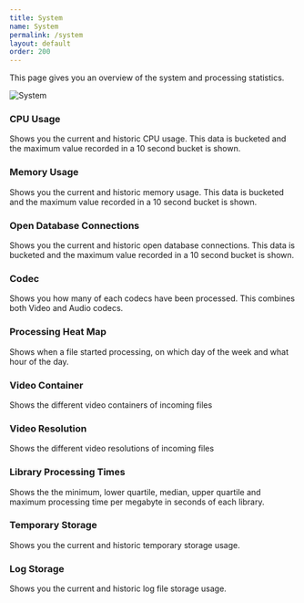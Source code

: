 ```yaml
---
title: System
name: System
permalink: /system
layout: default
order: 200
---
```


This page gives you an overview of the system and processing statistics.


![System](/images/page-system.png)

### CPU Usage
Shows you the current and historic CPU usage.   This data is bucketed and the maximum value recorded in a 10 second bucket is shown.

### Memory Usage
Shows you the current and historic memory usage.   This data is bucketed and the maximum value recorded in a 10 second bucket is shown.

### Open Database Connections
Shows you the current and historic open database connections.   This data is bucketed and the maximum value recorded in a 10 second bucket is shown.

### Codec
Shows you how many of each codecs have been processed.  This combines both Video and Audio codecs.

### Processing Heat Map
Shows when a file started processing, on which day of the week and what hour of the day.

### Video Container
Shows the different video containers of incoming files

### Video Resolution
Shows the different video resolutions of incoming files

### Library Processing Times 
Shows the the minimum, lower quartile, median, upper quartile and maximum processing time per megabyte in seconds of each library.

### Temporary Storage
Shows you the current and historic temporary storage usage.

### Log Storage
Shows you the current and historic log file storage usage.
